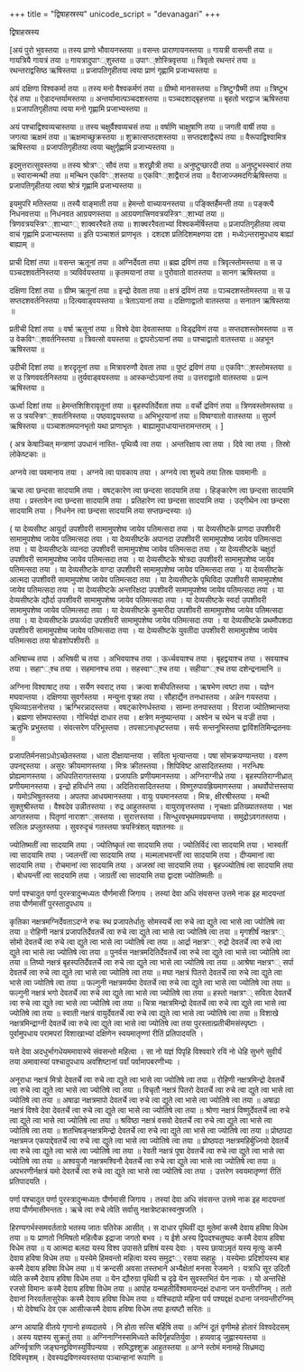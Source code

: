 +++
title = "द्विषाहस्रस्य"
unicode_script = "devanagari"
+++


द्विषाहस्रस्य

[अयं पुरो भुवस्तया ॥ तस्य प्राणो भौवायनस्तया ॥ वसन्तः प्राराणायनस्तया ॥ गायत्री वासन्ती तया ॥ गायत्रियै गायत्रं तया ॥ गायत्रादुपाꣳ्शुस्तया ॥ उपाꣳ्शोस्त्रिवृत्तया ॥ त्रिवृतो रथन्तरं तया ॥ रथन्तराद्वसिष्ठ ऋषिस्तया ॥ प्रजापतिगृहीतया त्वया प्राणं गृह्णामि प्रजाभ्यस्तया ॥

अयं दक्षिणा विश्वकर्मा तया ॥ तस्य मनो वैश्वकर्मणं तया ॥ ग्रीष्मो मानसस्तया ॥ त्रिष्टुग्ग्रैष्मी तया ॥ त्रिष्टुभ ऐडं तया ॥ ऐडादन्तर्यामस्तया ॥ अन्तर्यामात्पञ्चदशस्तया ॥ पञ्चदशाद्बृहत्तया ॥ बृहतो भरद्वाज ऋषिस्तया ॥ प्रजापतिगृहीतया त्वया मनो गृह्णामि प्रजाभ्यस्तया ॥

अयं पश्चाद्विश्वव्यचास्तया ॥ तस्य चक्षुर्वैश्वव्यचसं तया ॥ वर्षाणि चाक्षुषाणि तया ॥ जगती वार्षी तया ॥ जगत्या ऋक्षमं तया ॥ ऋक्षमाच्छुक्रस्तया ॥ शुक्रात्सप्तदशस्तया ॥ सप्तदशाद्वैरूपं तया ॥ वैरूपाद्विश्वामित्र ऋषिस्तया ॥ प्रजापतिगृहीतया त्वया चक्षुर्गृह्णामि प्रजाभ्यस्तया ॥

इदमुत्तरात्सुवस्तया ॥ तस्य श्रोत्रꣳ् सौवं तया ॥ शरछ्रौत्री तया ॥ अनुष्टुप्छारदी तया ॥ अनुष्टुभस्स्वारं तया ॥ स्वारान्मन्थी तया ॥ मन्थिन एकविꣳ्शस्तया ॥ एकविꣳ्शाद्वैराजं तया ॥ वैराजाज्जमदगिर्ऋषिस्तया ॥ प्रजापतिगृहीतया त्वया श्रोत्रं गृह्णामि प्रजाभ्यस्तया ॥

इयमुपरि मतिस्तया ॥ तस्यै वाङ्माती तया ॥ हेमन्तो वाच्यायनस्तया ॥ पङ्क्तिर्हैमन्ती तया ॥ पङ्क्त्यै निधनवत्तया ॥ निधनवत आग्रयणस्तया ॥ आग्रयणात्त्रिणवत्रयस्त्रिꣳ्शाभ्यां तया ॥ त्रिणवत्रयस्त्रिꣳ्शाभ्याꣳ् शाक्वररैवते तया ॥ शाक्वररैवताभ्यां विश्वकर्मर्षिस्तया ॥ प्रजापतिगृहीतया त्वया वाचं गृह्णामि प्रजाभ्यस्तया ॥ इति पञ्चाशतं प्राणभृतः । दशदश प्रतिदिशमक्ष्णया दश । मध्येऽन्तरामुपधाय बाह्यां बाह्याम् ॥

प्राची दिशां तया ॥ वसन्त ऋतूनां तया ॥ अग्निर्देवता तया ॥ ब्रह्म द्रविणं तया ॥ त्रिवृत्स्तोमस्तया ॥ स उ पञ्चदशवर्तनिस्तया ॥ त्र्यविर्वयस्तया ॥ कृतमयानां तया ॥ पुरोवातो वातस्तया ॥ सानग ऋषिस्तया ॥

दक्षिणा दिशां तया ॥ ग्रीष्म ऋतूनां तया ॥ इन्द्रो देवता तया ॥ क्षत्रं द्रविणं तया ॥ पञ्चदशस्तोमस्तया ॥ स उ सप्तदशवर्तनिस्तया ॥ दित्यवाड्वयस्तया ॥ त्रेताऽयानां तया ॥ दक्षिणाद्वातो वातस्तया ॥ सनातन ऋषिस्तया ॥

प्रतीची दिशां तया ॥ वर्षा ऋतूनां तया ॥ विश्वे देवा देवतास्तया ॥ विड्द्रविणं तया ॥ सप्तदशस्तोमस्तया ॥ स उ वेकविꣳ्शवर्तनिस्तया ॥ त्रिवत्सो वयस्तया ॥ द्वापरोऽयानां तया ॥ पश्चाद्वातो वातस्तया ॥ अहभून ऋषिस्तया ॥

उदीची दिशां तया ॥ शरदृतूनां तया ॥ मित्रावरुणौ देवता तया ॥ पुष्टं द्रविणं तया ॥ एकविꣳ्शस्तोमस्तया ॥ स उ त्रिणववर्तनिस्तया ॥ तुर्यवाड्वयस्तया ॥ आस्कन्दोऽयानां तया ॥ उत्तराद्वातो वातस्तया ॥ प्रत्न ऋषिस्तया ॥

ऊर्ध्वा दिशां तया ॥ हेमन्तशिशिरावृतूनां तया ॥ बृहस्पतिर्देवता तया ॥ वर्चो द्रविणं तया ॥ त्रिणवस्तोमस्तया ॥ स उ त्रयस्त्रिꣳ्शवर्तनिस्तया ॥ पष्ठवाद्वयस्तया ॥ अभिभूरयानां तया ॥ विष्वग्वातो वातस्तया ॥ सुपर्ण ऋषिस्तया ॥ पञ्चाशतमपानभृतो यथा प्राणाभृतः । बाह्यामुपाधायान्तरामन्तराम् । ]

( अत्र केषाञ्चित् मन्त्राणां उपधानं नास्ति- पृथिव्यै त्वा तया । अन्तरिक्षाय त्वा तया । दिवे त्वा तया । तिस्रो लोकेष्टकाः ॥

अग्नये त्वा पवमानाय तया । अग्नये त्वा पावकाय तया । अग्नये त्वा शुचये तया तिस्रः पावमानीः ॥

ऋचा त्वा छन्दसा सादयामि तया । वषट्कारेण त्वा छन्दसा सादयामि तया । हिङ्कारेण त्वा छन्दसा सादयामि तया । प्रस्तावेन त्वा छन्दसा सादयामि तया । प्रतिहारेण त्वा छन्दसा सादयामि तया । उद्गीथेन त्वा छन्दसा सादयामि तया । निधनेन त्वा छन्दसा सादयामि तया सप्तछन्दस्याः ॥)

( या देव्यसीष्ट आयुर्दा उपशीवरी सामामुपशेष्व जायेव पतिमत्सदा तया । या देव्यसीष्टके प्राणदा उपशीवरी सामामुपशेष्व जायेव पतिमत्सदा तया । या देव्यसीष्टके अपानदा उपशीवरी सामामुपशेष्व जायेव पतिमत्सदा तया । या देव्यसीष्टके व्यानदा उपशीवरी सामामुपशेष्व जायेव पतिमत्सदा तया । या देव्यसीष्टके चक्षुर्दा उपशीवरी सामामुपशेष्व जायेव पतिमत्सदा तया । या देव्यसीष्टके श्रोत्रदा उपशीवरी सामामुपशेष्व जायेव पतिमत्सदा तया । या देव्यसीष्टके वाग्दा उपशीवरी सामामुपशेष्व जायेव पतिमत्सदा तया । या देव्यसीष्टके आत्मदा उपशीवरी सामामुपशेष्व जायेव पतिमत्सदा तया । या देव्यसीष्टके पृथिविदा उपशीवरी सामामुपशेष्व जायेव पतिमत्सदा तया । या देव्यसीष्टके अन्तरिक्षदा उपशीवरी सामामुपशेष्व जायेव पतिमत्सदा तया । या देव्यसीष्टके द्यौर्दा उपशीवरी सामामुपशेष्व जायेव पतिमत्सदा तया । या देव्यसीष्टके स्वर्दा उपशीवरी सामामुपशेष्व जायेव पतिमत्सदा तया । या देव्यसीष्टके कुमारीदा उपशीवरी सामामुपशेष्व जायेव पतिमत्सदा तया । या देव्यसीष्टके प्रफर्व्यदा उपशीवरी सामामुपशेष्व जायेव पतिमत्सदा तया । या देव्यसीष्टके प्रथमौपशदा उपशीवरी सामामुपशेष्व जायेव पतिमत्सदा तया । या देव्यसीष्टके युवतीदा उपशीवरी सामामुपशेष्व जायेव पतिमत्सदा तया षोडशोपशीवरीः ॥

अभिषाच्च तया । अभिषवी च तया । अभिवयाश्च तया । ऊर्ध्चवयाश्च तया । बृहद्वयाश्च तया । सवयाश्च तया । सहाꣲ्श्च तया । सहमानश्च तया । सहस्वाꣲ्श्च तया । सहीयाꣲ्श्च तया दशेन्द्रनामानि ॥

अग्निना विश्वाषाट् तया । सर्येण स्वराट् तया । क्रत्वा शचीपतिस्तया । ऋषभेण त्वष्टा तया । यज्ञेन मघवान्तया । दक्षिणया सुवर्गस्तया । मन्युना वृत्रहा तया । सौहार्द्येन तनधास्तया । अन्नेन गयस्तया । पृथिव्याऽसनोत्तया । ऋग्भिरन्नादस्तया । वषट्कारेणर्धस्तया । साम्ना तनपास्तया । विराजा ज्योतिष्मान्तया । ब्रह्मणा सोमपास्तया । गोभिर्यज्ञं दाधार तया । क्षत्रेण मनुष्यान्तया । अश्वेन च रथेन च वज्री तया । ऋतुभिः प्रभुस्तया । संवत्सरेण परिभूस्तया । तपसाऽनाधृष्टस्तया । सर्यः सन्तनूभिस्तया द्वाविंशतिमिन्द्रतनवः ॥

प्रजापतिर्मनसाऽधोऽच्छेतस्तया । धाता दीक्षायान्तया । सविता भृत्यान्तया । पषा सोमक्रयण्यान्तया । वरुण उपनद्दस्तया । असुरः क्रीयमाणस्तया । मित्रः क्रीतस्तया । शिपिविष्ट आसादितस्तया । नरन्धिषः प्रोह्यमाणस्तया । अधिपतिरागतस्तया । प्रजापतिः प्रणीयमानस्तया । अग्निराग्नीध्रे तया । बृहस्पतिराग्नीध्रात् प्रणीयमानस्तया । इन्द्रो हविर्धाने तया । अदितिरासादितस्तया । विष्णुरुपावह्रियमाणस्तया । अथर्वोपोत्तस्तया । यमोऽभिषुतस्तया । अपतपा आधयमानस्तया । वायुः पयमानस्तया । मित्रः, क्षीरश्रीस्तया । मन्थी सुक्तुश्रीस्तया । वैश्वदेव उन्नीतस्तया । रुद्र आहुतस्तया । वायुरावृत्तस्तया । नृचक्षाः प्रतिख्यातस्तया । भक्ष आगतस्तया । पितृणां नाराशꣳ्सस्तया । सुरात्तस्तया । सिन्धुरवभृथमवप्रयन्तया । समुद्रोऽवगतस्तया । सलिलः प्रप्लुतस्तया । सुवरुदृचं गतस्तया त्रयस्त्रिंशत् यज्ञतनवः ॥

ज्योतिष्मतीं त्वा सादयामि तया । ज्योतिष्कृतं त्वा सादयामि तया । ज्योतिर्विदं त्वा सादयामि तया । भास्वतीं त्वा सादयामि तया । ज्वलन्तीं त्वा सादयामि तया । मल्मलाभवन्तीं त्वा सादयामि तया । दीप्यमानां त्वा सादयामि तया । रोचमानां त्वा सादयामि तया । अजस्रां त्वा सादयामि तया । बृहज्ज्योतिषं त्वा सादयामि तया । बोधयन्तीं त्वा सादयामि तया । जाग्रतीं त्वा सादयामि तया द्वादश ज्योतिष्मतीः ॥

पर्णा पश्चादुत पर्णा पुरस्त्रादुन्मध्यतः पौर्णमासी जिगाय । तस्यां देवा अधि संवसन्त उत्तमे नाक इह मादयन्तां तया पौर्णमासीं पुरस्तादुपधाय ॥

कृतिका नक्षत्रमग्निर्देवताऽदग्ने रुचः स्थ प्रजापतेर्धातुः सोमस्यर्चे त्वा रुचे त्वा द्युते त्वा भासे त्वा ज्योतिषे त्वा तया ॥ रोहिणी नक्षत्रं प्रजापतिर्देवतर्चे त्वा रुचे त्वा द्युते त्वा भासे त्वा ज्योतिषे त्वा तया ॥ मृगशीर्षं नक्षत्रꣳ् सोमो देवतर्चे त्वा रुचे त्वा द्युते त्वा भासे त्वा ज्योतिषे त्वा तया ॥ आर्द्रा नक्षत्रꣳ् रुद्रो देवतर्चे त्वा रुचे त्वा द्युते त्वा भासे त्वा ज्योतिषे त्वा तया ॥ पुनर्वस नक्षत्रमदितिर्देवतर्चे त्वा रुचे त्वा द्युते त्वा भासे त्वा ज्योतिषे त्वा तया ॥ तिष्यो नक्षत्रं बृहस्पतिर्देवतर्चे त्वा रुचे त्वा द्युते त्वा भासे त्वा ज्योतिषे त्वा तया ॥ आश्रेषा नक्षत्रꣳ् सर्पा देवतर्चे त्वा रुचे त्वा द्युते त्वा भासे त्वा ज्योतिषे त्वा तया ॥ मघा नक्षत्रं पितरो देवतर्चे त्वा रुचे त्वा द्युते त्वा भासे त्वा ज्योतिषे त्वा तया ॥ फल्गुनी नक्षत्रमर्यमा देवतर्चे त्वा रुचे त्वा द्युते त्वा भासे त्वा ज्योतिषे त्वा तया ॥ फल्गुनी नक्षत्रं भगो देवतर्चे त्वा रुचे त्वा द्युते त्वा भासे त्वा ज्योतिषे त्वा तया ॥ हस्तो नक्षत्रꣳ् सविता देवतर्चे त्वा रुचे त्वा द्युते त्वा भासे त्वा ज्योतिषे त्वा तया ॥ चित्रा नक्षत्रमिन्द्रो देवतर्चे त्वा रुचे त्वा द्युते त्वा भासे त्वा ज्योतिषे त्वा तया ॥ स्वाती नक्षत्रं वायुर्देवतर्चे त्वा रुचे त्वा द्युते त्वा भासे त्वा ज्योतिषे त्वा तया ॥ विशाखे नक्षत्रमिन्द्राग्नी देवतर्चे त्वा रुचे त्वा द्युते त्वा भासे त्वा ज्योतिषे त्वा तया पुरस्तात्प्रतीचीमसंस्पृष्टाः । पुर्वामुपधाय परामपरां विशाखाभ्यां दक्षिणेन स्वयमातृण्णां रीतिं प्रतिपादयति ।

यत्ते देवा अदधुर्भागधेयममावास्ये संवसन्तो महित्वा । सा नो यज्ञं पिपृहि विश्ववारे रयिं नो धेहि सुभगे सुवीर्यं तया अमावास्यां पश्चादुपधाय अवशिष्टानां पर्वां पर्वामापबरणीभ्यः ।

अनूराधा नक्षत्रं मित्रो देवतर्चे त्वा रुचे त्वा द्युते त्वा भासे त्वा ज्योतिषे त्वा तया ॥ रोहिणी नक्षत्रमिन्द्रो देवतर्चे त्वा रुचे त्वा द्युते त्वा भासे त्वा ज्योतिषे त्वा तया ॥ विचृतौ नक्षत्रं पितरो देवतर्चे त्वा रुचे त्वा द्युते त्वा भासे त्वा ज्योतिषे त्वा तया ॥ अषाढा नक्षत्रमापो देवतर्चे त्वा रुचे त्वा द्युते त्वा भासे त्वा ज्योतिषे त्वा तया ॥ अषाढा नक्षत्रं विश्वे देवा देवतर्चे त्वा रुचे त्वा द्युते त्वा भासे त्वा ज्योतिषे त्वा तया ॥ श्रोणा नक्षत्रं विष्णुर्देवतर्चे त्वा रुचे त्वा द्युते त्वा भासे त्वा ज्योतिषे त्वा तया ॥ श्रविष्ठा नक्षत्रं वसवो देवतर्चे त्वा रुचे त्वा द्युते त्वा भासे त्वा ज्योतिषे त्वा तया ॥ शतभिषङ्नक्षत्रमिन्द्रो देवतर्चे त्वा रुचे त्वा द्युते त्वा भासे त्वा ज्योतिषे त्वा तया ॥ प्रोष्ठपदा नक्षत्रमज एकपाद्देवतर्चे त्वा रुचे त्वा द्युते त्वा भासे त्वा ज्योतिषे त्वा तया ॥ प्रोष्ठपदा नक्षत्रमहिर्बुध्नियो देवतर्चे त्वा रुचे त्वा द्युते त्वा भासे त्वा ज्योतिषे त्वा तया ॥ रेवती नक्षत्रं पूषा देवतर्चे त्वा रुचे त्वा द्युते त्वा भासे त्वा ज्योतिषे त्वा तया ॥ अश्वयुजौ नक्षत्रमश्विनौ देवतर्चे त्वा रुचे त्वा द्युते त्वा भासे त्वा ज्योतिषे त्वा तया ॥ अपभरणीर्नक्षत्रं यमो देवतर्चे त्वा रुचे त्वा द्युते त्वा भासे त्वा ज्योतिषे त्वा तया । उत्तरेण स्वयमातृण्णां रीतिं प्रतिपादयति ।

पर्णा पश्चादुत पर्णा पुरस्त्रादुन्मध्यतः पौर्णमासी जिगाय । तस्यां देवा अधि संवसन्त उत्तमे नाक इह मादयन्तां तया पौर्णमासीमन्ततः। ऋचे त्वा रुचे त्वेति सर्वासु नक्षत्रेष्टकास्वनुषजति ।

हिरण्यगर्भस्समवर्तताग्रे भतस्य जातः पतिरेक आसीत् । स दाधार पृथिवीं द्या मुतेमां कस्मै देवाय हविषा विधेम तया ॥ यः प्राणतो निमिषतो महित्वैक इद्राजा जगतो बभव । य ईशे अस्य द्विपदश्चतुष्पदः कस्मै देवाय हविषा विधेम तया ॥ य आत्मदा बलदा यस्य विश्व उपासते प्रशिषं यस्य देवाः । यस्य छायाऽमृतं यस्य मृत्युः कस्मै देवाय हविषा विधेम तया ॥ यस्येमे हिमवन्तो महित्वा यस्य समुद्रꣳ् रसया सहाहुः । यस्येमाः प्रदिशोयस्य बाह कस्मै देवाय हविषा विधेम तया ॥ यं क्रन्दसी अवसा तस्तभाने अभ्यैक्षेतां मनसा रेजमाने । यत्राधि सूर उदितौ व्येति कस्मै देवाय हविषा विधेम तया ॥ येन द्यौरुग्रा पृथिवी च दृढे येन सुवस्तभितं येन नाकः । यो अन्तरिक्षे रजसो विमानः कस्मै देवाय हविषा विधेम तया ॥ आपोह यन्महतीर्विश्वमायन्दक्षं दधाना जन यन्तीरग्निम् । ततो देवानां निरवर्ततासुरेकः कस्मै देवाय हविषा विधेम तया ॥ यश्चिदापो महिना पर्य पश्यद्दक्षं दधाना जनयन्तीरग्निम् । यो देवेष्वधि देव एक आसीत्कस्मै देवाय हविषा विधेम तया इत्यष्टौ सरितः ॥

अग्न आयाहि वीतये गृणानो हव्यदातये । नि होता सत्सि बर्हिषि तया ॥ अग्निं दूतं वृणीमहे होतारं विश्वदेदसम् । अस्य यज्ञस्य सुक्रतुं तया ॥ अग्निनाग्निस्समिध्यते कविर्गृहपतिर्युवा । हव्यवाड् जुह्वास्यस्तया ॥ अग्निर्वृत्राणि जङ्घनद्द्रविणस्युर्विपन्यया । समिद्धश्शुक्र आहुतस्तया ॥ अग्ने स्तोमं मनामहे सिध्रमद्य दिविस्पृशम् । देवस्यद्रविणस्यवस्तया पञ्चान्हानां रूपाणि ॥